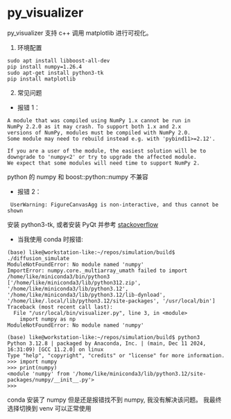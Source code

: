 # py_visualizer

py_visualizer 支持 c++ 调用 matplotlib 进行可视化。

1. 环境配置
``` shell
sudo apt install libboost-all-dev
pip install numpy=1.26.4 
sudo apt-get install python3-tk
pip install matplotlib
```

2. 常见问题
-  报错 1：
``` shell
A module that was compiled using NumPy 1.x cannot be run in
NumPy 2.2.0 as it may crash. To support both 1.x and 2.x
versions of NumPy, modules must be compiled with NumPy 2.0.
Some module may need to rebuild instead e.g. with 'pybind11>=2.12'.

If you are a user of the module, the easiest solution will be to
downgrade to 'numpy<2' or try to upgrade the affected module.
We expect that some modules will need time to support NumPy 2.
```
python 的 numpy 和 boost::python::numpy 不兼容 

- 报错 2：
```shell
 UserWarning: FigureCanvasAgg is non-interactive, and thus cannot be shown
```
安装 python3-tk, 或者安装 PyQt 并参考 [stackoverflow](https://stackoverflow.com/questions/77507580/userwarning-figurecanvasagg-is-non-interactive-and-thus-cannot-be-shown-plt-sh)

- 当我使用 conda 时报错:
```
(base) like@workstation-like:~/repos/simulation/build$ ./diffusion_simulate 
ModuleNotFoundError: No module named 'numpy'
ImportError: numpy.core._multiarray_umath failed to import
/home/like/miniconda3/bin/python3
['/home/like/miniconda3/lib/python312.zip', '/home/like/miniconda3/lib/python3.12', '/home/like/miniconda3/lib/python3.12/lib-dynload', '/home/like/.local/lib/python3.12/site-packages', '/usr/local/bin']
Traceback (most recent call last):
  File "/usr/local/bin/visualizer.py", line 3, in <module>
    import numpy as np
ModuleNotFoundError: No module named 'numpy'

(base) like@workstation-like:~/repos/simulation/build$ python3
Python 3.12.8 | packaged by Anaconda, Inc. | (main, Dec 11 2024, 16:31:09) [GCC 11.2.0] on linux
Type "help", "copyright", "credits" or "license" for more information.
>>> import numpy
>>> print(numpy)
<module 'numpy' from '/home/like/miniconda3/lib/python3.12/site-packages/numpy/__init__.py'>
>>>
```
conda 安装了 numpy 但是还是报错找不到 numpy, 我没有解决该问题。 我最终选择切换到 venv 可以正常使用